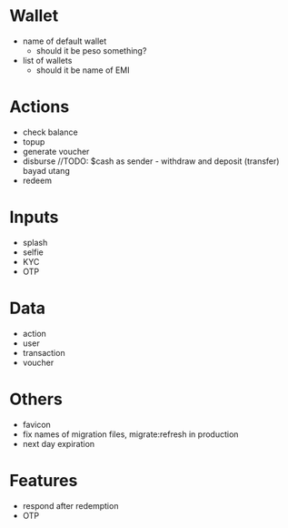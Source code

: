 # Wallet

- name of default wallet
  - should it be peso something?
- list of wallets
  - should it be name of EMI

# Actions
- check balance
- topup
- generate voucher
- disburse    //TODO: $cash as sender - withdraw and deposit (transfer) bayad utang
- redeem

# Inputs
- splash
- selfie
- KYC
- OTP

# Data
- action
- user
- transaction
- voucher

# Others
- favicon
- fix names of migration files, migrate:refresh in production
- next day expiration


# Features
- respond after redemption
- OTP
